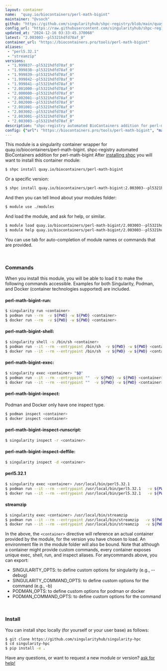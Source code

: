 ```yaml
---
layout: container
name:  "quay.io/biocontainers/perl-math-bigint"
maintainer: "@vsoch"
github: "https://github.com/singularityhub/shpc-registry/blob/main/quay.io/biocontainers/perl-math-bigint/container.yaml"
config_url: "https://raw.githubusercontent.com/singularityhub/shpc-registry/main/quay.io/biocontainers/perl-math-bigint/container.yaml"
updated_at: "2024-12-16 03:33:45.370068"
latest: "2.003003--pl5321hdfd78af_0"
container_url: "https://biocontainers.pro/tools/perl-math-bigint"
aliases:
 - "perl5.32.1"
 - "streamzip"
versions:
 - "1.999837--pl5321hdfd78af_0"
 - "1.999838--pl5321hdfd78af_0"
 - "1.999839--pl5321hdfd78af_0"
 - "1.999842--pl5321hdfd78af_0"
 - "1.999841--pl5321hdfd78af_0"
 - "2.001000--pl5321hdfd78af_0"
 - "2.000000--pl5321hdfd78af_0"
 - "2.002001--pl5321hdfd78af_0"
 - "2.002000--pl5321hdfd78af_0"
 - "2.001001--pl5321hdfd78af_0"
 - "2.003002--pl5321hdfd78af_0"
 - "2.003001--pl5321hdfd78af_0"
 - "2.003003--pl5321hdfd78af_0"
description: "shpc-registry automated BioContainers addition for perl-math-bigint"
config: {"url": "https://biocontainers.pro/tools/perl-math-bigint", "maintainer": "@vsoch", "description": "shpc-registry automated BioContainers addition for perl-math-bigint", "latest": {"2.003003--pl5321hdfd78af_0": "sha256:57390cb2057ce84bad29731a11b8d8e28035d82d31f4fb43541c6b20c7120e49"}, "tags": {"1.999837--pl5321hdfd78af_0": "sha256:4868e5e1464818f7756a27ef93e27f84af8855e53e2a604beec4e35d8d4e5973", "1.999838--pl5321hdfd78af_0": "sha256:ad1b96d33f540f00081f7e520f7d3bc1382f9fcfef705697c1b0ff7668b67767", "1.999839--pl5321hdfd78af_0": "sha256:db31cc4dad65b78fdc2fab945750e298ea9528ff28bfd4d38aa6a29d8b3d4c42", "1.999842--pl5321hdfd78af_0": "sha256:64bf7116679d8d98ae20fe8b66f060060aeae3882b1534ab03d58738d299d990", "1.999841--pl5321hdfd78af_0": "sha256:00df165258ef204bec7c54dd53ae0147eb6028196cc078f71dc3ef13d9c3f326", "2.001000--pl5321hdfd78af_0": "sha256:cfd90ab60c56156519f284e7dda116e67db19dd5b74b57f240cfd796858077b9", "2.000000--pl5321hdfd78af_0": "sha256:ea96c8a5efb2bbacbd1133dce81b5f5cb40d272cdfcb5b214f5b291b7b7cf18d", "2.002001--pl5321hdfd78af_0": "sha256:3edee6d0cfe316b5c415c7e8ccd3498bca9db6cb9a2ce1a4e783c381c0d90e03", "2.002000--pl5321hdfd78af_0": "sha256:763438b274750df72efeb9a7f3ace9bca74095d18d9c946a1332748c49376cc4", "2.001001--pl5321hdfd78af_0": "sha256:172bfb0c844cecfc6fce798d4eced9b851a5b34f56ff433a1ec1d96f61b8db5e", "2.003002--pl5321hdfd78af_0": "sha256:f57db80c8d9d9d5593f9a90fe07ed42ba87314e60e21b754c8b1027fe1ab9d87", "2.003001--pl5321hdfd78af_0": "sha256:bfa522207accedff0b9b2bb0aa15b984530ef24ee50dbf2e898d8460577e77d2", "2.003003--pl5321hdfd78af_0": "sha256:57390cb2057ce84bad29731a11b8d8e28035d82d31f4fb43541c6b20c7120e49"}, "docker": "quay.io/biocontainers/perl-math-bigint", "aliases": {"perl5.32.1": "/usr/local/bin/perl5.32.1", "streamzip": "/usr/local/bin/streamzip"}}
---
```


This module is a singularity container wrapper for quay.io/biocontainers/perl-math-bigint.
shpc-registry automated BioContainers addition for perl-math-bigint
After [installing shpc](#install) you will want to install this container module:


```bash
$ shpc install quay.io/biocontainers/perl-math-bigint
```

Or a specific version:

```bash
$ shpc install quay.io/biocontainers/perl-math-bigint:2.003003--pl5321hdfd78af_0
```

And then you can tell lmod about your modules folder:

```bash
$ module use ./modules
```

And load the module, and ask for help, or similar.

```bash
$ module load quay.io/biocontainers/perl-math-bigint/2.003003--pl5321hdfd78af_0
$ module help quay.io/biocontainers/perl-math-bigint/2.003003--pl5321hdfd78af_0
```

You can use tab for auto-completion of module names or commands that are provided.

<br>

### Commands

When you install this module, you will be able to load it to make the following commands accessible.
Examples for both Singularity, Podman, and Docker (container technologies supported) are included.

#### perl-math-bigint-run:

```bash
$ singularity run <container>
$ podman run --rm  -v ${PWD} -w ${PWD} <container>
$ docker run --rm  -v ${PWD} -w ${PWD} <container>
```

#### perl-math-bigint-shell:

```bash
$ singularity shell -s /bin/sh <container>
$ podman run --it --rm --entrypoint /bin/sh  -v ${PWD} -w ${PWD} <container>
$ docker run --it --rm --entrypoint /bin/sh  -v ${PWD} -w ${PWD} <container>
```

#### perl-math-bigint-exec:

```bash
$ singularity exec <container> "$@"
$ podman run --it --rm --entrypoint ""  -v ${PWD} -w ${PWD} <container> "$@"
$ docker run --it --rm --entrypoint ""  -v ${PWD} -w ${PWD} <container> "$@"
```

#### perl-math-bigint-inspect:

Podman and Docker only have one inspect type.

```bash
$ podman inspect <container>
$ docker inspect <container>
```

#### perl-math-bigint-inspect-runscript:

```bash
$ singularity inspect -r <container>
```

#### perl-math-bigint-inspect-deffile:

```bash
$ singularity inspect -d <container>
```


#### perl5.32.1

```bash
$ singularity exec <container> /usr/local/bin/perl5.32.1
$ podman run --it --rm --entrypoint /usr/local/bin/perl5.32.1   -v ${PWD} -w ${PWD} <container> -c " $@"
$ docker run --it --rm --entrypoint /usr/local/bin/perl5.32.1   -v ${PWD} -w ${PWD} <container> -c " $@"
```


#### streamzip

```bash
$ singularity exec <container> /usr/local/bin/streamzip
$ podman run --it --rm --entrypoint /usr/local/bin/streamzip   -v ${PWD} -w ${PWD} <container> -c " $@"
$ docker run --it --rm --entrypoint /usr/local/bin/streamzip   -v ${PWD} -w ${PWD} <container> -c " $@"
```



In the above, the `<container>` directive will reference an actual container provided
by the module, for the version you have chosen to load. An environment file in the
module folder will also be bound. Note that although a container
might provide custom commands, every container exposes unique exec, shell, run, and
inspect aliases. For anycommands above, you can export:

 - SINGULARITY_OPTS: to define custom options for singularity (e.g., --debug)
 - SINGULARITY_COMMAND_OPTS: to define custom options for the command (e.g., -b)
 - PODMAN_OPTS: to define custom options for podman or docker
 - PODMAN_COMMAND_OPTS: to define custom options for the command

<br>

### Install

You can install shpc locally (for yourself or your user base) as follows:

```bash
$ git clone https://github.com/singularityhub/singularity-hpc
$ cd singularity-hpc
$ pip install -e .
```

Have any questions, or want to request a new module or version? [ask for help!](https://github.com/singularityhub/singularity-hpc/issues)